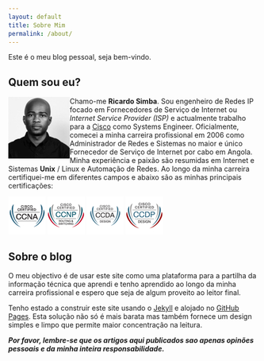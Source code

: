 ```yaml
---
layout: default
title: Sobre Mim
permalink: /about/
---
```


Este é o meu blog pessoal, seja bem-vindo.

## Quem sou eu?


<img align="left" src="/assets/rs.jpg">

Chamo-me **Ricardo Simba**. Sou engenheiro de Redes IP focado em Fornecedores de Serviço de Internet ou *Internet Service Provider (ISP)* e actualmente trabalho para a [Cisco](https://www.cisco.com/) como Systems Engineer. Oficialmente, comecei a minha carreira profissional em 2006 como Administrador de Redes e Sistemas no maior e único Fornecedor de Serviço de Internet por cabo em Angola. Minha experiência e paixão são resumidas em Internet e Sistemas **Unix** / Linux e Automação de Redes. Ao longo da minha carreira certifiquei-me em diferentes campos e abaixo são as minhas principais certificações:

<img src="/assets/ccna_sm.jpg" class="align-center">
<img src="/assets/ccnp_rs.jpg" class="align-center">
<img src="/assets/ccda.jpg" class="align-center">
<img src="/assets/ccdp.jpg" class="align-center">

## Sobre o blog

O meu objectivo é de usar este site como uma plataforma para a partilha da informação técnica que aprendi e tenho aprendido ao longo da minha carreira profissional e espero que seja de algum proveito ao leitor final.

Tenho estado a construir este site usando o [Jekyll](https://jekyllrb.com/) e alojado no [GitHub Pages](https://pages.github.com). Esta solução não só é mais barata mas também fornece um design simples e limpo que permite maior concentração na leitura.



***Por favor, lembre-se que os artigos aqui publicados sao apenas opinões pessoais e da minha inteira responsabilidade.***
